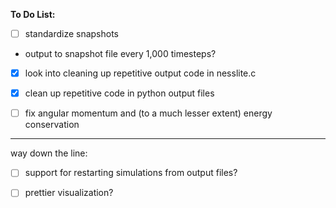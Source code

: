 **To Do List:**  
- [ ] standardize snapshots  
- output to snapshot file every 1,000 timesteps?

- [x] look into cleaning up repetitive output code in nesslite.c

- [x] clean up repetitive code in python output files

- [ ] fix angular momentum and (to a much lesser extent) energy conservation

----------------------------------------------------------------------------

way down the line:

- [ ] support for restarting simulations from output files?

- [ ] prettier visualization?

